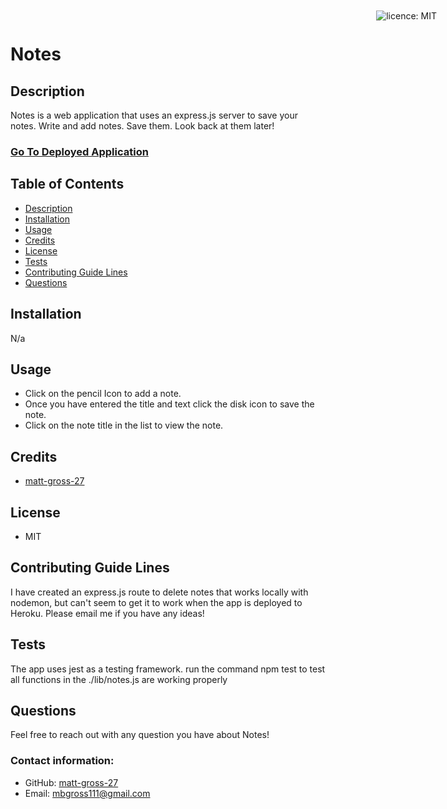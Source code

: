 # Notes

<div style="position: absolute; top: 22px; right: 50px">

![licence: MIT](https://img.shields.io/badge/license-MIT-blue)
</div>

<a href = "#description"></a>
## Description
Notes is a web application that uses an express.js server to save your notes. Write and add notes. Save them. Look back at them later!
<br>
### [Go To Deployed Application](https://notes-3000.herokuapp.com/)

## Table of Contents
  - [Description](#description)
  - [Installation](#installation)
  - [Usage](#usage)
  - [Credits](#credits)
  - [License](#license)
  - [Tests](#tests)
  - [Contributing Guide Lines](#contributing)
  - [Questions](#questions)

<a href = "#installation"></a>
## Installation
N/a

<a href = "#usage"></a>
## Usage
- Click on the pencil Icon to add a note. 
- Once you have entered the title and text click the disk icon to save the note. 
- Click on the note title in the list to view the note.

<a href = "#credits"></a>
## Credits
- [matt-gross-27](https://github.com/matt-gross-27)


<a href = "#license"></a>
## License
- MIT

<a href = "#contributing"></a>
## Contributing Guide Lines
I have created an express.js route to delete notes that works locally with nodemon, but can't seem to get it to work when the app is deployed to Heroku. Please email me if you have any ideas!

<a href = "#tests"></a>
## Tests
The app uses jest as a testing framework. run the command npm test to test all functions in the ./lib/notes.js are working properly

<a href = "questions"></a>
## Questions
Feel free to reach out with any question you have about Notes!

### Contact information:
- GitHub: [matt-gross-27](https://www.github.com/matt-gross-27)
- Email: [mbgross111@gmail.com](mailto:mbgross111@gmail.com)

